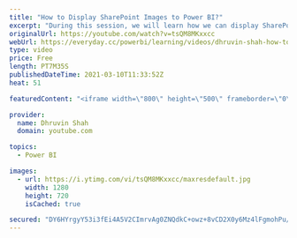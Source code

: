 ```yaml
---
title: "How to Display SharePoint Images to Power BI?"
excerpt: "During this session, we will learn how we can display SharePoint Images to Power BI. Most of the time we have a question in our mind that, how we can load SharePoint Document Library Images to Power BI? The procedure is very simple and straight forward. We need to use SharePoint Folder connector to load"
originalUrl: https://youtube.com/watch?v=tsQM8MKxxcc
webUrl: https://everyday.cc/powerbi/learning/videos/dhruvin-shah-how-to-display-sharepoint-images-to-power-bi/
type: video
price: Free
length: PT7M35S
publishedDateTime: 2021-03-10T11:33:52Z
heat: 51

featuredContent: "<iframe width=\"800\" height=\"500\" frameborder=\"0\" src=\"https://www.youtube.com/embed/tsQM8MKxxcc\" allow=\"accelerometer; autoplay; encrypted-media; gyroscope; picture-in-picture\" allowfullscreen></iframe>"

provider:
  name: Dhruvin Shah
  domain: youtube.com

topics:
  - Power BI

images:
  - url: https://i.ytimg.com/vi/tsQM8MKxxcc/maxresdefault.jpg
    width: 1280
    height: 720
    isCached: true

secured: "DY6HYrgyY53i3fEi4A5V2CImrvAg0ZNQdkC+owz+8vCD2X0y6Mz4lFgmohPu/nq095nW3zY13lZ8qFX2tQ35n1T4rRpwdUZfF1QfooMfhD+LH0gved1wfaNY7nUzEjMqx6xUus3GWW/PfT3oc80OPfTXY4mAjtkDHESdTVOeOccO4PatlJUyo1u15Fdu1NaNKpxuwXK50KtzMDr0BBVVWrUdcx0nVsPUgOcBQe223ntwEFucYI3GX34FEcdtwGqotd4YVUVGllx5qZVPhuC+/q+WxokPZLHJuBEt5lyErvlfT4i0xrYpvJBa5ZrsUIcMklKT/ycX9CHvma4/PY68o6aPCwzdTfeygm4H9J1R98MCSrxihgdrp2ywpCrCd8J2ha7ANZk5JbcOdtF008eiTkLj3T8J15BZvjjfFmVxYQg=;UrQ9lMvybYeE5CjHPSG0kg=="
---
```


